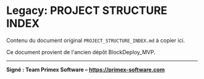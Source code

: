 # Legacy: PROJECT STRUCTURE INDEX

Contenu du document original `PROJECT_STRUCTURE_INDEX.md` à copier ici.

Ce document provient de l'ancien dépôt BlockDeploy_MVP.

---
**Signé : Team Primex Software – https://primex-software.com**
